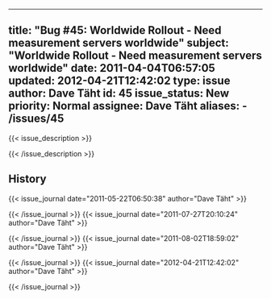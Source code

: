 
---
title: "Bug #45: Worldwide Rollout - Need measurement servers worldwide"
subject: "Worldwide Rollout - Need measurement servers worldwide"
date: 2011-04-04T06:57:05
updated: 2012-04-21T12:42:02
type: issue
author: Dave Täht
id: 45
issue_status: New
priority: Normal
assignee: Dave Täht
aliases:
    - /issues/45
---

{{< issue_description >}}



{{< /issue_description >}}

## History
{{< issue_journal date="2011-05-22T06:50:38" author="Dave Täht" >}}

{{< /issue_journal >}}
{{< issue_journal date="2011-07-27T20:10:24" author="Dave Täht" >}}

{{< /issue_journal >}}
{{< issue_journal date="2011-08-02T18:59:02" author="Dave Täht" >}}

{{< /issue_journal >}}
{{< issue_journal date="2012-04-21T12:42:02" author="Dave Täht" >}}

{{< /issue_journal >}}

